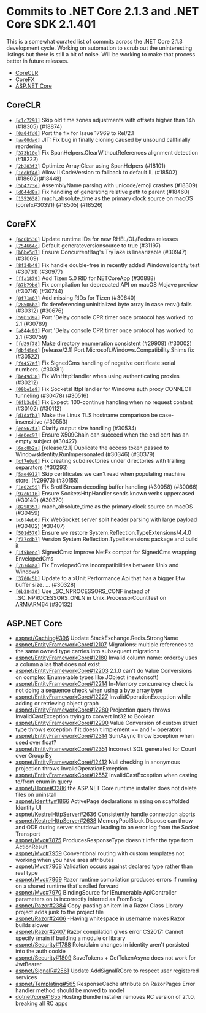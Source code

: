 # Commits to .NET Core 2.1.3 and .NET Core SDK 2.1.401

This is a somewhat curated list of commits across the .NET Core 2.1.3 development cycle. Working on automation to scrub out the uninteresting listings but there is still a bit of noise. Will be working to make that process better in future releases.

* [CoreCLR](#coreclr)
* [CoreFX](#corefx)
* [ASP.NET Core](#asp.net-core)

## CoreCLR

* [`[c1c7291]`](https://github.com/dotnet/coreclr/commit/c1c7291) Skip old time zones adjustments with offsets higher than 14h (#18305) (#18874)
* [`[0a04fd0]`](https://github.com/dotnet/coreclr/commit/0a04fd0) Port the fix for Issue 17969 to Rel/2.1
* [`[aa00dad]`](https://github.com/dotnet/coreclr/commit/aa00dad) JIT: Fix bug in finally cloning caused by unsound callfinally reordering
* [`[373b10e]`](https://github.com/dotnet/coreclr/commit/373b10e) Fix SpanHelpers.ClearWithoutReferences alignment detection (#18222)
* [`[2b283f3]`](https://github.com/dotnet/coreclr/commit/2b283f3) Optimize Array.Clear using SpanHelpers (#18101)
* [`[1cebf4d]`](https://github.com/dotnet/coreclr/commit/1cebf4d) Allow ILCodeVersion to fallback to default IL (#18502)(#18602)(#18448)
* [`[5b4773e]`](https://github.com/dotnet/coreclr/commit/5b4773e) AssemblyName parsing with unicode/emoji crashes (#18309)
* [`[d644d8a]`](https://github.com/dotnet/coreclr/commit/d644d8a) Fix handling of generating relative path to parent (#18460)
* [`[1352638]`](https://github.com/dotnet/coreclr/commit/1352638) mach_absolute_time as the primary clock source on macOS (corefx#30391) (#18505) (#18526)

## CoreFX

* [`[6c6b536]`](https://github.com/dotnet/corefx/commit/6c6b536) Update runtime IDs for new RHEL/OL/Fedora releases
* [`[754664c]`](https://github.com/dotnet/corefx/commit/754664c) Default generateversionsource to true (#31197)
* [`[b6be5d7]`](https://github.com/dotnet/corefx/commit/b6be5d7) Ensure ConcurrentBag's TryTake is linearizable (#30947) (#31009)
* [`[8f34b49]`](https://github.com/dotnet/corefx/commit/8f34b49) Fix handle double-free in recently added WindowsIdentity test (#30731) (#30977)
* [`[ffa1879]`](https://github.com/dotnet/corefx/commit/ffa1879) Add Tizen 5.0 RID for NETCoreApp (#30888)
* [`[87b79bd]`](https://github.com/dotnet/corefx/commit/87b79bd) Fix compilation for deprecated API on macOS Mojave preview (#30716) (#30744)
* [`[8f71a67]`](https://github.com/dotnet/corefx/commit/8f71a67) Add missing RIDs for Tizen (#30640)
* [`[28506b2]`](https://github.com/dotnet/corefx/commit/28506b2) fix dereferencing uninitialized byte array in case recv() fails (#30312) (#30676)
* [`[59b1d9a]`](https://github.com/dotnet/corefx/commit/59b1d9a) Port 'Delay console CPR timer once protocol has worked' to 2.1 (#30789)
* [`[a844c92]`](https://github.com/dotnet/corefx/commit/a844c92) Port 'Delay console CPR timer once protocol has worked' to 2.1 (#30759)
* [`[fd29f78]`](https://github.com/dotnet/corefx/commit/fd29f78) Make directory enumeration consistent (#29908) (#30002)
* [`[dbf45ed]`](https://github.com/dotnet/corefx/commit/dbf45ed) [release/2.1] Port Microsoft.Windows.Compatibility.Shims fix (#30522)
* [`[f4457ef]`](https://github.com/dotnet/corefx/commit/f4457ef) Fix SignedCms handling of negative certificate serial numbers. (#30381)
* [`[be49d38]`](https://github.com/dotnet/corefx/commit/be49d38) Fix WinHttpHandler when using authenticating proxies (#30212)
* [`[09be1e9]`](https://github.com/dotnet/corefx/commit/09be1e9) Fix SocketsHttpHandler for Windows auth proxy CONNECT tunneling (#30478) (#30516)
* [`[6fb3c06]`](https://github.com/dotnet/corefx/commit/6fb3c06) Fix Expect: 100-continue handling when no request content (#30102) (#30112)
* [`[d1dafb3]`](https://github.com/dotnet/corefx/commit/d1dafb3) Make the Linux TLS hostname comparison be case-insensitive (#30553)
* [`[ee567f3]`](https://github.com/dotnet/corefx/commit/ee567f3) Clarify output size handling (#30534)
* [`[4e6ec97]`](https://github.com/dotnet/corefx/commit/4e6ec97) Ensure X509Chain can succeed when the end cert has an empty subject (#30427)
* [`[6ac8b2a]`](https://github.com/dotnet/corefx/commit/6ac8b2a) [release/2.1] Duplicate the access token passed to WindowsIdentity.RunImpersonated (#30346) (#30379)
* [`[cf7e0a0]`](https://github.com/dotnet/corefx/commit/cf7e0a0) Fix creating subdirectories under directories with trailing separators (#30293)
* [`[5ae4912]`](https://github.com/dotnet/corefx/commit/5ae4912) Skip certificates we can't read when populating machine store. (#29973) (#30155)
* [`[1e02c55]`](https://github.com/dotnet/corefx/commit/1e02c55) Fix BrotliStream decoding buffer handling (#30058) (#30066)
* [`[97c6116]`](https://github.com/dotnet/corefx/commit/97c6116) Ensure SocketsHttpHandler sends known verbs uppercased (#30149) (#30370)
* [`[8258357]`](https://github.com/dotnet/corefx/commit/8258357) mach_absolute_time as the primary clock source on macOS (#30459)
* [`[c6f4eb6]`](https://github.com/dotnet/corefx/commit/c6f4eb6) Fix WebSocket server split header parsing with large payload (#30402) (#30407)
* [`[501d570]`](https://github.com/dotnet/corefx/commit/501d570) Ensure we restore System.Reflection.TypeExtensions/4.4.0
* [`[f37cdb7]`](https://github.com/dotnet/corefx/commit/f37cdb7) Version System.Reflection.TypeExtensions package and build it
* [`[1f5beec]`](https://github.com/dotnet/corefx/commit/1f5beec) SignedCms: Improve NetFx compat for SignedCms wrapping EnvelopedCms
* [`[767d4aa]`](https://github.com/dotnet/corefx/commit/767d4aa) Fix EnvelopedCms incompatibilities between Unix and Windows
* [`[3700c5b]`](https://github.com/dotnet/corefx/commit/3700c5b) Update to a xUnit Performance Api that has a bigger Etw buffer size. … (#30328)
* [`[6b38470]`](https://github.com/dotnet/corefx/commit/6b38470) Use _SC_NPROCESSORS_CONF instead of _SC_NPROCESSORS_ONLN in Unix_ProcessorCountTest on ARM/ARM64 (#30132)

## ASP.NET Core

* [aspnet/Caching#396](https://github.com/aspnet/Caching/issues/396) Update StackExchange.Redis.StrongName
* [aspnet/EntityFrameworkCore#12107](https://github.com/aspnet/EntityFrameworkCore/issues/12107) Migrations: multiple references to the same owned type carries into subsequent migrations
* [aspnet/EntityFrameworkCore#12180](https://github.com/aspnet/EntityFrameworkCore/issues/12180) Invalid column name: orderby uses a column alias that does not exist
* [aspnet/EntityFrameworkCore#12203](https://github.com/aspnet/EntityFrameworkCore/issues/12203) 2.1.0 can't do Value Conversions on complex IEnumerable types like JObject (newtonsoft)
* [aspnet/EntityFrameworkCore#12214](https://github.com/aspnet/EntityFrameworkCore/issues/12214) In-Memory concurrency check is not doing a sequence check when using a byte array type
* [aspnet/EntityFrameworkCore#12227](https://github.com/aspnet/EntityFrameworkCore/issues/12227) InvalidOperationException while adding or retrieving object graph
* [aspnet/EntityFrameworkCore#12280](https://github.com/aspnet/EntityFrameworkCore/issues/12280) Projection query throws InvalidCastException trying to convert Int32 to Boolean
* [aspnet/EntityFrameworkCore#12290](https://github.com/aspnet/EntityFrameworkCore/issues/12290) Value Conversion of custom struct type throws exception if it doesn't implement == and != operators
* [aspnet/EntityFrameworkCore#12314](https://github.com/aspnet/EntityFrameworkCore/issues/12314) SumAsync throw Exception when used over float?
* [aspnet/EntityFrameworkCore#12351](https://github.com/aspnet/EntityFrameworkCore/issues/12351) Incorrect SQL generated for Count over Group By
* [aspnet/EntityFrameworkCore#12412](https://github.com/aspnet/EntityFrameworkCore/issues/12412) Null checking in anonymous projection throws InvalidOperationException
* [aspnet/EntityFrameworkCore#12557](https://github.com/aspnet/EntityFrameworkCore/issues/12557) InvalidCastException when casting to/from enum in query
* [aspnet/Home#3286](https://github.com/aspnet/Home/issues/3286) the ASP.NET Core runtime installer does not delete files on uninstall
* [aspnet/Identity#1866](https://github.com/aspnet/Identity/issues/1866) ActivePage declarations missing on scaffolded Identity UI
* [aspnet/KestrelHttpServer#2636](https://github.com/aspnet/KestrelHttpServer/issues/2636) Consistently handle connection aborts
* [aspnet/KestrelHttpServer#2638](https://github.com/aspnet/KestrelHttpServer/issues/2638) MemoryPoolBlock.Dispose can throw and ODE during server shutdown leading to an error log from the Socket Transport
* [aspnet/Mvc#7875](https://github.com/aspnet/Mvc/issues/7875) ProducesResponseType doesn't infer the type from ActionResult<T>
* [aspnet/Mvc#7959](https://github.com/aspnet/Mvc/issues/7959) Conventional routing with custom templates not working when you have area attributes
* [aspnet/Mvc#7968](https://github.com/aspnet/Mvc/issues/7968) Validation occurs against declared type rather than real type
* [aspnet/Mvc#7969](https://github.com/aspnet/Mvc/issues/7969) Razor runtime compilation produces errors if running on a shared runtime that's rolled forward
* [aspnet/Mvc#7970](https://github.com/aspnet/Mvc/issues/7970) BindingSource for IEnumerable<IFormFile> ApiController parameters on is incorrectly inferred as FromBody
* [aspnet/Razor#2384](https://github.com/aspnet/Razor/issues/2384) Copy-pasting an item in a Razor Class Library project adds junk to the project file
* [aspnet/Razor#2406](https://github.com/aspnet/Razor/issues/2406) -Having whitespace in username makes Razor builds slower
* [aspnet/Razor#2407](https://github.com/aspnet/Razor/issues/2407) Razor compilation gives error CS2017: Cannot specify /main if building a module or library
* [aspnet/Security#1788](https://github.com/aspnet/Security/issues/1788) Role/claim changes in identity aren't persisted into the auth cookie
* [aspnet/Security#1809](https://github.com/aspnet/Security/issues/1809) SaveTokens + GetTokenAsync does not work for JwtBearer
* [aspnet/SignalR#2561](https://github.com/aspnet/SignalR/issues/2561) Update AddSignalRCore to respect user registered services
* [aspnet/Templating#565](https://github.com/aspnet/Templating/issues/565) ResponseCache attribute on RazorPages Error handler method should be moved to model
* [dotnet/core#1655](https://github.com/dotnet/core/issues/1655) Hosting Bundle installer removes RC version of 2.1.0, breaking all RC apps